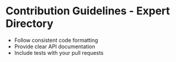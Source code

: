 # Contribution Guidelines - Expert Directory

- Follow consistent code formatting
- Provide clear API documentation
- Include tests with your pull requests

